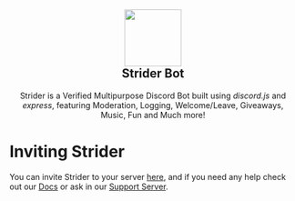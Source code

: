 <h2 align='center'>
  <img src="https://striderbot.net/StriderLogo.jpeg" height='100px' width='100px' />
<br>
Strider Bot </h2>
  <p align="center">
Strider is a Verified Multipurpose Discord Bot built using <i>discord.js</i> and <i>express</i>, featuring Moderation, Logging, Welcome/Leave, Giveaways, Music, Fun and Much more! </p>

<h1> Inviting Strider </h1>
You can invite Strider to your server <a href="#">here</a>, and if you need any help check out our <a href="https://docs.striderbot.net">Docs</a> or ask in our <a href="link">Support Server</a>.
